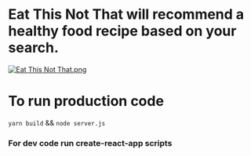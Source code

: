 
# Eat This Not That will recommend a healthy food recipe based on your search.

[![Eat This Not That.png](https://s28.postimg.org/41c1f3lkd/Screen_Shot_2016_12_30_at_12_29_45_AM.png)](https://postimg.org/image/hi8zxyvvt/)

# To run production code 
`yarn build` && `node server.js`

### For dev code run create-react-app scripts
